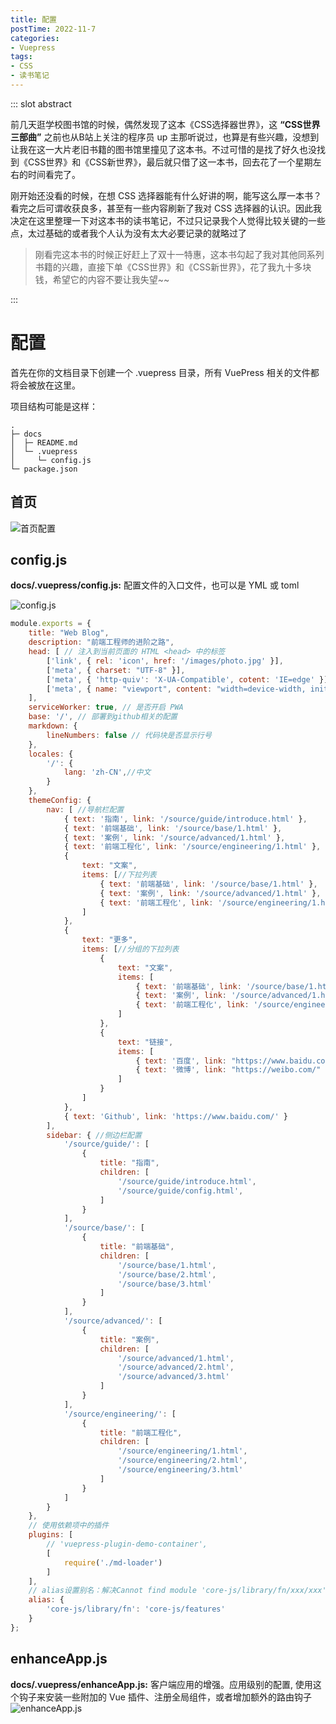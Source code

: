 ```yaml
---
title: 配置
postTime: 2022-11-7
categories: 
- Vuepress
tags:
- CSS
- 读书笔记
---
```




::: slot abstract

前几天逛学校图书馆的时候，偶然发现了这本《CSS选择器世界》，这 **“CSS世界三部曲”** 之前也从B站上关注的程序员 up 主那听说过，也算是有些兴趣，没想到让我在这一大片老旧书籍的图书馆里撞见了这本书。不过可惜的是找了好久也没找到《CSS世界》和《CSS新世界》，最后就只借了这一本书，回去花了一个星期左右的时间看完了。

刚开始还没看的时候，在想 CSS 选择器能有什么好讲的啊，能写这么厚一本书？看完之后可谓收获良多，甚至有一些内容刷新了我对 CSS 选择器的认识。因此我决定在这里整理一下对这本书的读书笔记，不过只记录我个人觉得比较关键的一些点，太过基础的或者我个人认为没有太大必要记录的就略过了

> 刚看完这本书的时候正好赶上了双十一特惠，这本书勾起了我对其他同系列书籍的兴趣，直接下单《CSS世界》和《CSS新世界》，花了我九十多块钱，希望它的内容不要让我失望~~

:::
# 配置
首先在你的文档目录下创建一个 .vuepress 目录，所有 VuePress 相关的文件都将会被放在这里。

项目结构可能是这样：
```
.
├─ docs
│  ├─ README.md
│  └─ .vuepress
│     └─ config.js
└─ package.json
```
## 首页
![首页配置](/images/Home.png)

## config.js

**docs/.vuepress/config.js:** 配置文件的入口文件，也可以是 YML 或 toml

![config.js](/images/config-entry.png)

```js
module.exports = {
    title: "Web Blog",
    description: "前端工程师的进阶之路",
    head: [ // 注入到当前页面的 HTML <head> 中的标签
        ['link', { rel: 'icon', href: '/images/photo.jpg' }],
        ['meta', { charset: "UTF-8" }],
        ['meta', { 'http-quiv': 'X-UA-Compatible', cotent: 'IE=edge' }],
        ['meta', { name: "viewport", content: "width=device-width, initial-scale=1.0" }]
    ],
    serviceWorker: true, // 是否开启 PWA
    base: '/', // 部署到github相关的配置
    markdown: {
        lineNumbers: false // 代码块是否显示行号
    },
    locales: {
        '/': {
            lang: 'zh-CN',//中文
        }
    },
    themeConfig: {
        nav: [ //导航栏配置
            { text: '指南', link: '/source/guide/introduce.html' },
            { text: '前端基础', link: '/source/base/1.html' },
            { text: '案例', link: '/source/advanced/1.html' },
            { text: '前端工程化', link: '/source/engineering/1.html' },
            {
                text: "文案",
                items: [//下拉列表
                    { text: '前端基础', link: '/source/base/1.html' },
                    { text: '案例', link: '/source/advanced/1.html' },
                    { text: '前端工程化', link: '/source/engineering/1.html' },
                ]
            },
            {
                text: "更多",
                items: [//分组的下拉列表
                    {
                        text: "文案",
                        items: [
                            { text: '前端基础', link: '/source/base/1.html' },
                            { text: '案例', link: '/source/advanced/1.html' },
                            { text: '前端工程化', link: '/source/engineering/1.html' }
                        ]
                    },
                    {
                        text: "链接",
                        items: [
                            { text: '百度', link: "https://www.baidu.com/" },
                            { text: '微博', link: "https://weibo.com/" }
                        ]
                    }
                ]
            },
            { text: 'Github', link: 'https://www.baidu.com/' }
        ],
        sidebar: { //侧边栏配置
            '/source/guide/': [
                {
                    title: "指南",
                    children: [
                        '/source/guide/introduce.html',
                        '/source/guide/config.html',
                    ]
                }
            ],
            '/source/base/': [
                {
                    title: "前端基础",
                    children: [
                        '/source/base/1.html',
                        '/source/base/2.html',
                        '/source/base/3.html'
                    ]
                }
            ],
            '/source/advanced/': [
                {
                    title: "案例",
                    children: [
                        '/source/advanced/1.html',
                        '/source/advanced/2.html',
                        '/source/advanced/3.html'
                    ]
                }
            ],
            '/source/engineering/': [
                {
                    title: "前端工程化",
                    children: [
                        '/source/engineering/1.html',
                        '/source/engineering/2.html',
                        '/source/engineering/3.html'
                    ]
                }
            ]
        }
    },
    // 使用依赖项中的插件
    plugins: [
        // 'vuepress-plugin-demo-container',
        [
            require('./md-loader')
        ]
    ],
    // alias设置别名：解决Cannot find module 'core-js/library/fn/xxx/xxx'问题
    alias: {
        'core-js/library/fn': 'core-js/features'
    }
};

```

## enhanceApp.js
**docs/.vuepress/enhanceApp.js:** 客户端应用的增强。应用级别的配置, 使用这个钩子来安装一些附加的 Vue 插件、注册全局组件，或者增加额外的路由钩子
![enhanceApp.js](/images/enhanceApp.png)
